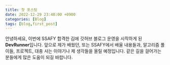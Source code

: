```yaml
---
title: 첫 포스팅
date: 2022-12-29 23:48:00 +0900
categories: [Blog]
tags: [blog,first_post]
---
```


안녕하세요, 이번에 SSAFY 합격한 김에 깃허브 블로그 운영을 시작하게 된 **DevRunner**입니다. 앞으로 제가 배웠던, 또는 SSAFY에서 배울 내용들과, 알고리즘 풀이들, 프로젝트, 대충 사는 이야기나 제 생각들을 올릴 예정입니다. 같은 길을 걸어가는 분들에게 많은 도움이 되길 바랍니다.